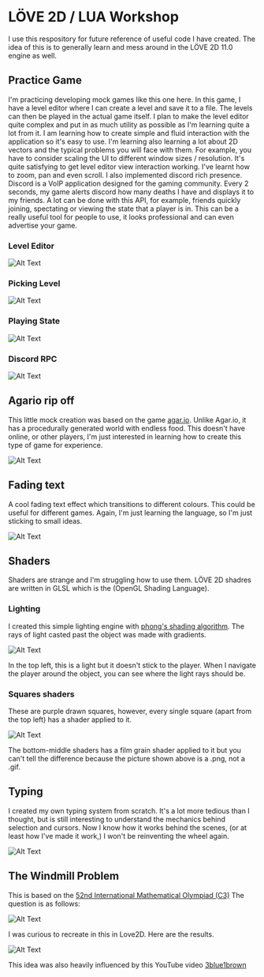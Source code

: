 # LÖVE 2D / LUA Workshop

I use this respository for future reference of useful code I have created. The idea of this is to generally learn and mess around in the LÖVE 2D 11.0 engine as well.

## Practice Game

I'm practicing developing mock games like this one here. In this game, I have a level editor where I can create a level and save it to a file. The levels can then be played in the actual game itself. I plan to make the level editor quite complex and put in as much utility as possible as I'm learning quite a lot from it. I am learning how to create simple and fluid interaction with the application so it's easy to use. I'm learning also learning a lot about 2D vectors and the typical problems you will face with them. For example, you have to consider scaling the UI to different window sizes / resolution. It's quite satisfying to get level editor view interaction working. I've learnt how to zoom, pan and even scroll. I also implemented discord rich presence. Discord is a VoIP application designed for the gaming community. Every 2 seconds, my game alerts discord how many deaths I have and displays it to my friends. A lot can be done with this API, for example, friends quickly joining, spectating or viewing the state that a player is in. This can be a really useful tool for people to use, it looks professional and can even advertise your game.

### Level Editor

![Alt Text](https://media.giphy.com/media/5nvUszACUc4SVw4dMT/giphy.gif)

### Picking Level

![Alt Text](https://media.giphy.com/media/55kujmAtxV1H08io1y/giphy.gif)

### Playing State

![Alt Text](https://media.giphy.com/media/euCvFMpcEvAq3Bys7x/giphy.gif)

### Discord RPC

![Alt Text](https://i.gyazo.com/23270601dfd5bde618faa1f3314fa338.png)

## Agario rip off

This little mock creation was based on the game [agar.io](http://agar.io/). Unlike Agar.io, it has a procedurally generated world with endless food. This doesn't have online,  or other players, I'm just interested in learning how to create this type of game for experience.

![Alt Text](https://media.giphy.com/media/QLRHAHDiy9634sCYiH/giphy.gif)

## Fading text

A cool fading text effect which transitions to different colours. This could be useful for different games. Again, I'm just learning the language, so I'm just sticking to small ideas.

![Alt Text](https://media.giphy.com/media/1xOyI9xMWaNr7g2z5J/giphy.gif)

## Shaders

Shaders are strange and I'm struggling how to use them. LÖVE 2D shadres are written in GLSL which is the (OpenGL Shading Language).

### Lighting

I created this simple lighting engine with [phong's shading algorithm](https://mrl.nyu.edu/~perlin/courses/fall2005ugrad/phong.html). The rays of light casted past the object was made with gradients.

![Alt Text](https://i.gyazo.com/721a1d6f27c8ceab619f5b3ea13af06b.gif)

In the top left, this is a light but it doesn't stick to the player. When I navigate the player around the object, you can see where the light rays should be.

### Squares shaders

These are purple drawn squares, however, every single square (apart from the top left) has a shader applied to it.

![Alt Text](https://i.gyazo.com/a4ec582719272d3ea388eb04a63fbbf6.png)

The bottom-middle shaders has a film grain shader applied to it but you can't tell the difference because the picture shown above is a .png, not a .gif.

## Typing

I created my own typing system from scratch. It's a lot more tedious than I thought, but is still interesting to understand the mechanics behind selection and cursors. Now I know how it works behind the scenes, (or at least how I've made it work,) I won't be reinventing the wheel again.

![Alt Text](https://i.gyazo.com/2ddb42736ab8efc2aba52dff3366329d.gif)

## The Windmill Problem 

This is based on the [52nd International Mathematical Olympiad (C3)](https://www.imo-official.org/problems/IMO2011SL.pdf) 
The question is as follows: 

![Alt Text](https://i.gyazo.com/e1a8ee875a3210854a23265cf6e4eb29.png)

I was curious to recreate in this in Love2D. Here are the results.

![Alt Text](https://i.gyazo.com/cf3df5449a871178a818c92ce8578772.gif)

This idea was also heavily influenced by this YouTube video [3blue1brown](https://youtu.be/M64HUIJFTZM)